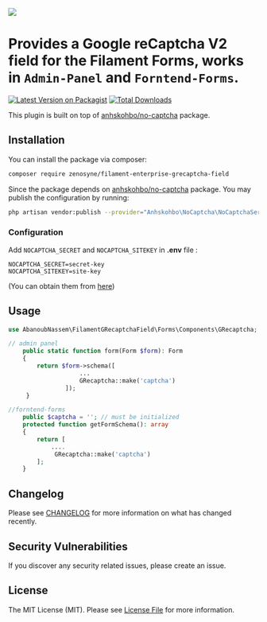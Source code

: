 [<img src="https://cloud.githubusercontent.com/assets/1529454/5291635/1c426412-7b88-11e4-8d16-46161a081ece.gif" />](https://github.com/AbanoubNassem/filament-grecaptcha-field)

# Provides a Google reCaptcha V2 field for the Filament Forms, works in `Admin-Panel` and `Forntend-Forms`.

[![Latest Version on Packagist](https://img.shields.io/packagist/v/abanoubnassem/filament-grecaptcha-field.svg?style=flat-square)](https://packagist.org/packages/abanoubnassem/filament-grecaptcha-field)
[![Total Downloads](https://img.shields.io/packagist/dt/abanoubnassem/filament-grecaptcha-field.svg?style=flat-square)](https://packagist.org/packages/abanoubnassem/filament-grecaptcha-field)

This plugin is built on top of [anhskohbo/no-captcha](https://github.com/anhskohbo/no-captcha) package.

## Installation

You can install the package via composer:

```bash
composer require zenosyne/filament-enterprise-grecaptcha-field
```

Since the package depends on [anhskohbo/no-captcha](https://github.com/anhskohbo/no-captcha) package. You may publish the configuration by running:

```bash
php artisan vendor:publish --provider="Anhskohbo\NoCaptcha\NoCaptchaServiceProvider"
```

### Configuration

Add `NOCAPTCHA_SECRET` and `NOCAPTCHA_SITEKEY` in **.env** file :

```
NOCAPTCHA_SECRET=secret-key
NOCAPTCHA_SITEKEY=site-key
```

(You can obtain them from [here](https://www.google.com/recaptcha/admin))

## Usage

```php
use AbanoubNassem\FilamentGRecaptchaField\Forms\Components\GRecaptcha;

// admin panel
    public static function form(Form $form): Form
    {
        return $form->schema([
                    ...
                    GRecaptcha::make('captcha')
                ]);
     }

//forntend-forms
    public $captcha = ''; // must be initialized
    protected function getFormSchema(): array
    {
        return [
            ....
             GRecaptcha::make('captcha')
        ];
    }
```

## Changelog

Please see [CHANGELOG](CHANGELOG.md) for more information on what has changed recently.

## Security Vulnerabilities

If you discover any security related issues, please create an issue.

## License

The MIT License (MIT). Please see [License File](LICENSE.md) for more information.
